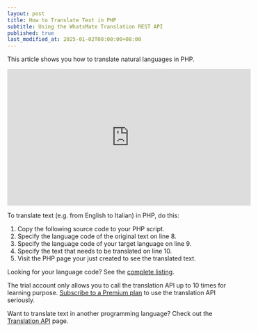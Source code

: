 ```yaml
---
layout: post
title: How to Translate Text in PHP
subtitle: Using the WhatsMate Translation REST API
published: true
last_modified_at: 2025-01-02T00:00:00+08:00
---
```


This article shows you how to translate natural languages in PHP.


<iframe width="560" height="315" src="https://www.youtube.com/embed/t5qDtO1FNxU?rel=0&cc_load_policy=1" frameborder="0" allowfullscreen></iframe>


To translate text (e.g. from English to Italian) in PHP, do this:

1. Copy the following source code to your PHP script.  <script src="https://gist.github.com/whatsmate/c91e4cc10093b7120b82e2341717e619.js"></script>
2. Specify the language code of the original text on line 8.
3. Specify the language code of your target language on line 9.
4. Specify the text that needs to be translated on line 10.
5. Visit the PHP page your just created to see the translated text.


Looking for your language code? See the <a target="_blank" href="http://api.whatsmate.net/v1/translation/supported-codes">complete listing</a>.


The trial account only allows you to call the translation API up to 10 times for learning purpose. [Subscribe to a Premium plan](https://www.whatsmate.net/translation-subscribe.html) to use the translation API seriously.


Want to translate text in another programming language? Check out the [Translation API](https://www.whatsmate.net/translation-api.html) page.


<br>
<script async src="//pagead2.googlesyndication.com/pagead/js/adsbygoogle.js"></script>
<ins class="adsbygoogle"
     style="display:inline-block;width:728px;height:90px"
     data-ad-client="ca-pub-7383487179928477"
     data-ad-slot="6959057004"></ins>
<script>
(adsbygoogle = window.adsbygoogle || []).push({});
</script>
<br>

